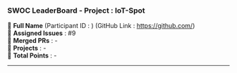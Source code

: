 ### SWOC LeaderBoard - Project : IoT-Spot

🔴 **Full Name** (Participant ID : ) (GitHub Link : https://github.com/) <br/>
🔴 **Assigned Issues** : #9 <br/>
🔴 **Merged PRs** : - <br/>
🔴 **Projects** : - <br/>
🔴 **Total Points** : - <br/>

************************************************************
